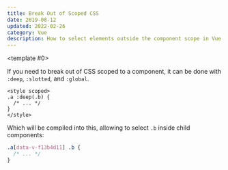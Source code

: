 ```yaml
---
title: Break Out of Scoped CSS
date: 2019-08-12
updated: 2022-02-26
category: Vue
description: How to select elements outside the component scope in Vue.
---
```


<script setup>
import ToggleView from '../components/ToggleView.vue'
</script>

<ToggleView :options="['Vue 3', 'Vue 2']"><template #0>

If you need to break out of CSS scoped to a component, it can be done with `:deep`, `:slotted`, and `:global`.

```vue
<style scoped>
.a :deep(.b) {
  /* ... */
}
</style>
```

Which will be compiled into this, allowing to select `.b` inside child components:

```css
.a[data-v-f13b4d11] .b {
  /* ... */
}
```

</template>
<template #1>

If you need to break out of CSS scoped to a component, it can be done with `>>>` or `/deep/`.

```vue
<style scoped>
.a >>> b {
  /* ... */
}
</style>
```

Which will be compiled into this, allowing to select `.b` inside child components:

```css
.a[data-v-f13b4d11] .b {
  /* ... */
}
```

</template>
</ToggleView>

